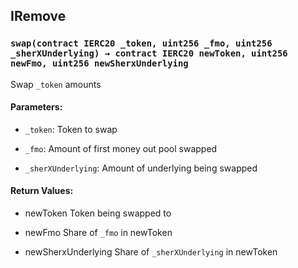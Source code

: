## IRemove





### `swap(contract IERC20 _token, uint256 _fmo, uint256 _sherXUnderlying) → contract IERC20 newToken, uint256 newFmo, uint256 newSherxUnderlying`
Swap `_token` amounts


#### Parameters:
- `_token`: Token to swap

- `_fmo`: Amount of first money out pool swapped

- `_sherXUnderlying`: Amount of underlying being swapped

#### Return Values:
- newToken Token being swapped to

- newFmo Share of `_fmo` in newToken

- newSherxUnderlying Share of `_sherXUnderlying` in newToken




